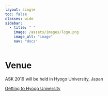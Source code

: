 ```yaml
---
layout: single
toc: false
classes: wide
sidebar:  
  - title: " "   
    image: /assets/images/logo.png
    image_alt: "image"
    nav: "docs"
---
```


# Venue

ASK 2019 will be held in Hyogo University, Japan

[Getting to Hyogo University](http://www.hyogo-dai.ac.jp/en/about/img/Access_img_01.png)
